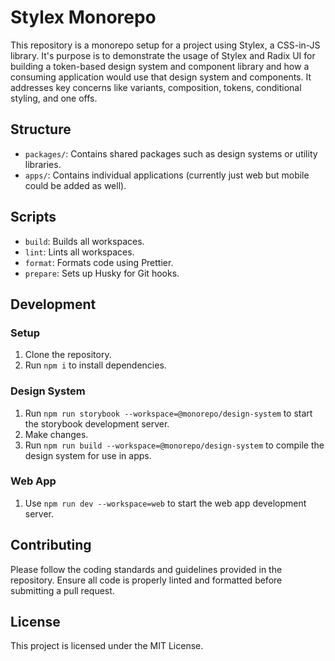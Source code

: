 # Stylex Monorepo

This repository is a monorepo setup for a project using Stylex, a CSS-in-JS library. It's purpose is to demonstrate the usage of Stylex and Radix UI for building a token-based design system and component library and how a consuming application would use that design system and components. It addresses key concerns like variants, composition, tokens, conditional styling, and one offs.

## Structure

- `packages/`: Contains shared packages such as design systems or utility libraries.
- `apps/`: Contains individual applications (currently just web but mobile could be added as well).

## Scripts

- `build`: Builds all workspaces.
- `lint`: Lints all workspaces.
- `format`: Formats code using Prettier.
- `prepare`: Sets up Husky for Git hooks.

## Development

### Setup

1. Clone the repository.
2. Run `npm i` to install dependencies.

### Design System

1. Run `npm run storybook --workspace=@monorepo/design-system` to start the storybook development server.
2. Make changes.
3. Run `npm run build --workspace=@monorepo/design-system` to compile the design system for use in apps.

### Web App

1. Use `npm run dev --workspace=web` to start the web app development server.

## Contributing

Please follow the coding standards and guidelines provided in the repository. Ensure all code is properly linted and formatted before submitting a pull request.

## License

This project is licensed under the MIT License.

